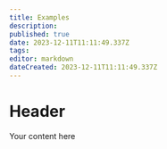 ```yaml
---
title: Examples
description: 
published: true
date: 2023-12-11T11:11:49.337Z
tags: 
editor: markdown
dateCreated: 2023-12-11T11:11:49.337Z
---
```


# Header
Your content here